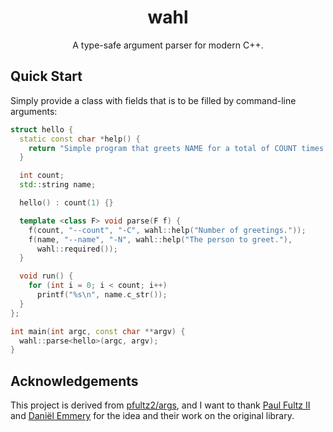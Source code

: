 <p align="center">
    <h1 align="center">wahl</h1>
    <p align="center">A type-safe argument parser for modern C++.</p>
</p>

## Quick Start

Simply provide a class with fields that is to be filled by command-line
arguments:

```c++
struct hello {
  static const char *help() {
    return "Simple program that greets NAME for a total of COUNT times.";
  }

  int count;
  std::string name;

  hello() : count(1) {}

  template <class F> void parse(F f) {
    f(count, "--count", "-C", wahl::help("Number of greetings."));
    f(name, "--name", "-N", wahl::help("The person to greet."),
      wahl::required());
  }

  void run() {
    for (int i = 0; i < count; i++)
      printf("%s\n", name.c_str());
  }
};

int main(int argc, const char **argv) {
  wahl::parse<hello>(argc, argv);
}
```

## Acknowledgements

This project is derived from [pfultz2/args][pfultz2/args], and I want to thank
[Paul Fultz II][pfultz2] and [Daniël Emmery][Dmry] for the idea and their work
on the original library.

[pfultz2/args]: https://github.com/pfultz2/args
[pfultz2]: https://github.com/pfultz2
[Dmry]: https://github.com/Dmry
